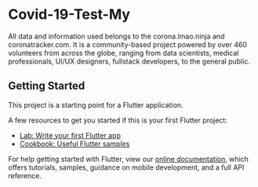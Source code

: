 # Covid-19-Test-My

All data and information used belongs to the corona.lmao.ninja and coronatracker.com. It is a community-based project powered by over 460 volunteers from across the globe, ranging from data scientists, medical professionals, UI/UX designers, fullstack developers, to the general public.

## Getting Started

This project is a starting point for a Flutter application.

A few resources to get you started if this is your first Flutter project:

- [Lab: Write your first Flutter app](https://flutter.dev/docs/get-started/codelab)
- [Cookbook: Useful Flutter samples](https://flutter.dev/docs/cookbook)

For help getting started with Flutter, view our
[online documentation](https://flutter.dev/docs), which offers tutorials,
samples, guidance on mobile development, and a full API reference.